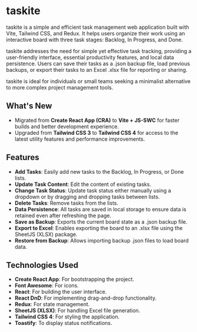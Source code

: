 # taskite

taskite is a simple and efficient task management web application built with Vite, Tailwind CSS, and Redux. It helps users organize their work using an interactive board with three task stages: Backlog, In Progress, and Done.

taskite addresses the need for simple yet effective task tracking, providing a user-friendly interface, essential productivity features, and local data persistence. Users can save their tasks as a .json backup file, load previous backups, or export their tasks to an Excel .xlsx file for reporting or sharing.

taskite is ideal for individuals or small teams seeking a minimalist alternative to more complex project management tools.

## What's New

- Migrated from **Create React App (CRA)** to **Vite + JS-SWC** for faster builds and better development experience.
- Upgraded from **Tailwind CSS 3** to **Tailwind CSS 4** for access to the latest utility features and performance improvements.

## Features

- **Add Tasks**: Easily add new tasks to the Backlog, In Progress, or Done lists.
- **Update Task Content**: Edit the content of existing tasks.
- **Change Task Status**: Update task status either manually using a dropdown or by dragging and dropping tasks between lists.
- **Delete Tasks**: Remove tasks from the lists.
- **Data Persistence**: All tasks are saved in local storage to ensure data is retained even after refreshing the page.
- **Save as Backup**: Exports the current board state as a .json backup file.
- **Export to Excel**: Enables exporting the board to an .xlsx file using the SheetJS (XLSX) package.
- **Restore from Backup**: Allows importing backup .json files to load board data.

## Technologies Used

- **Create React App**: For bootstrapping the project.
- **Font Awesome**: For icons.
- **React**: For building the user interface.
- **React DnD**: For implementing drag-and-drop functionality.
- **Redux**: For state management.
- **SheetJS (XLSX)**: For handling Excel file generation.
- **Tailwind CSS 4**: For styling the application.
- **Toastify**: To display status notifications.
